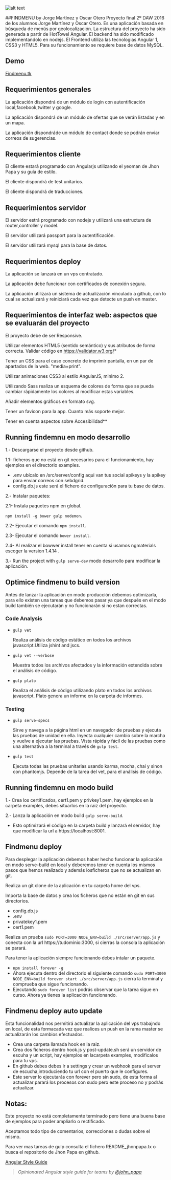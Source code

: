 
![alt text](https://github.com/gvwebdenvelopers/findmenu-ng-nodejs.git/master/src/client/images/findmenu_2.png "Logo Title Text 1")


##FINDMENU by Jorge Martínez y Oscar Otero
Proyecto final 2º DAW 2016 de los alumnos Jorge Martínez y Oscar Otero. Es una aplicación basada en búsqueda de menús por geolocalización. La estructura del proyecto ha sido generada a partir de HotTowel Angular. El backend ha sido modificado implementandolo en nodejs.
El Frontend utiliza las tecnologias Angular 1, CSS3 y HTML5. Para su funcionamiento se requiere base de datos MySQL.

## Demo 

[Findmenu.tk](https://findmenu.tk)

## Requerimientos generales

La aplicación dispondrá de un módulo de login con autentificación local,facebook,twitter y google.

La aplicación dispondrá de un módulo de ofertas que se verán listadas y en un mapa.

La aplicación dispondráde un módulo de contact donde se podrán enviar correos de sugerencias.

## Requerimientos cliente

El cliente estará programado con Angularjs utilizando el yeoman de Jhon Papa y su guía de estilo.

El cliente dispondrá de test unitarios.

El cliente dispondrá de traducciones.

## Requerimientos servidor

El servidor estrá programado con nodejs y utilizará una estructura de router,controller y model.

El servidor utilizará passport para la autentificación.

El servidor utilizará mysql para la base de datos.

## Requerimientos deploy

La aplicación se lanzará en un vps contratado.

La aplicación debe funcionar con certificados de conexión segura.

La aplicación utilizará un sistema de actualización vinculado a github, con lo cual se actualizará y reiniciará cada vez que detecte un push en master.

## Requerimientos de interfaz web: aspectos que se evaluarán del proyecto 
El proyecto debe de ser Responsive.

Utilizar elementos HTML5 (sentido semántico) y sus atributos de forma correcta. Validar código en https://validator.w3.org/*

Tener un CSS para el caso concreto de imprimir pantalla, en un par de apartados de la web. "media=print".

Utilizar animaciones CSS3 al estilo AngularJS, minimo 2.

Utilizando Sass realiza un esquema de colores de forma que se pueda cambiar rápidamente los colores al modificar estas variables.

Añadir elementos gráficos en formato svg.

Tener un favicon para la app. Cuanto más soporte mejor.

Tener en cuenta aspectos sobre Accesibilidad**

## Running findemnu en modo desarrollo

1.- Descargarse el proyecto desde github.

   1.1- ficheros que no está en git necesarios para el funcionamiento, hay ejemplos en el directorio examples.

- .env ubícalo en /src/server/config aqui van tus social apikeys y la apikey para enviar correos con sebdgrid.
- config.db.js este será el fichero de configuración para tu base de datos.

2.- Instalar paquetes:

   2.1- Instala paquetes npm en global. 

   `npm install -g bower gulp nodemon`.

   2.2- Ejecutar el comando `npm install`.

   2.3- Ejecutar el comando `bower install`.

   2.4- Al realizar el bowwer install tener en cuenta si usamos ngmaterials escoger la version 1.4.14 .

3.- Run the project with `gulp serve-dev` modo desarrollo para modificar la aplicación.

## Optimice findmenu to build version

Antes de lanzar la aplicación en modo producción debemos optimizarla, para ello existen una tareas que debemos pasar ya que después en el modo build también se ejecutarán y no funcionarán si no estan correctas.

### Code Analysis

- `gulp vet`

    Realiza análisis de código estático en todos los archivos javascript.Utiliza jshint and jscs.

- `gulp vet --verbose`

    Muestra todos los archivos afectados y la información extendida sobre el análisis de código.

- `gulp plato`

    Realiza el análisis de código utilizando plato en todos los archivos javascript. Plato genera un informe en la carpeta de informes.

### Testing

- `gulp serve-specs`

    Sirve y navega a la página html en un navegador de pruebas y ejecuta las pruebas de unidad en ella. Inyecta cualquier cambio sobre la marcha y vuelve a ejecutar las pruebas. Vista rápida y fácil de las pruebas como una alternativa a la terminal a través de `gulp test`.

- `gulp test`

    Ejecuta todas las pruebas unitarias usando karma, mocha, chai y sinon con phantomjs. Depende de la tarea del vet, para el análisis de código.

## Running findemnu en modo build

1.- Crea los certificados, cert1.pem y privkey1.pem, hay ejemplos en la carpeta examples, debes situarlos en la raiz del proyecto.

2.- Lanza la aplicación en modo build `gulp serve-build`.

- Esto optimizará el código en la carpeta build y lanzará el servidor, hay que modificar la url a https://localhost:8001.

## Findmenu deploy

Para desplegar la aplicación debemos haber hecho funcionar la aplicación en modo serve-build en local y deberemos tener en cuenta los mismos pasos que hemos realizado y además losficheros que no se actualizan en git.

Realiza un git clone de la aplicación en tu carpeta home del vps.

Importa la base de datos y crea los ficheros que no están en git en sus directorios.

- config.db.js
- .env
- privatekey1.pem
- cert1.pem

Realiza un prueba `sudo PORT=3000 NODE_ENV=build ./src/server/app.js` y conecta con la url https://tudominio:3000, si cierras la consola la aplicación se parará.

Para tener la aplicación siempre funcionando debes intalar un paquete.

- `npm install forever -g`
- Ahora ejecuta dentro del directorio el siguiente comando `sudo PORT=3000 NODE_ENV=build forever start ./src/server/app.js` cierra la terminal y comprueba que sigue funcionando.
- Ejecutando `sudo forever list` podrás observar que la tarea sigue en curso. Ahora ya tienes la aplicación funcionando.

## Findmenu deploy auto update

Esta funcionalidad nos permitirá actualizar la aplicación del vps trabajndo en local, de esta formacada vez que realices un push en la rama master se actualizarán los cambios efectuados.

- Crea una carpeta llamada hook en la raiz.
- Crea dos ficheros dentro hook.js y post-update.sh será un servidor de escuha y un script, hay ejemplos en lacarpeta examples, modificalos para tu vps.
- En github debes debes ir a settings y crear un webhook para el server de escucha,introduciendo tu url con el puerto que le configures.
- Este server lo ejecutarás con forever pero sin sudo, de esta forma al actualizar parará los procesos con sudo pero este proceso no y podrás actualizar.

## Notas:

Este proyecto no está completamente terminado pero tiene una buena base de ejemplos para poder ampliarlo o rectificado.

Aceptamos todo tipo de comentarios, correcciones o dudas sobre el mismo.

Para ver mas tareas de gulp consulta el fichero  README_jhonpapa.tx o busca el repositorio de Jhon Papa en github.

[Angular Style Guide](https://github.com/johnpapa/angularjs-styleguide)
>*Opinionated Angular style guide for teams by [@john_papa](//twitter.com/john_papa)*


